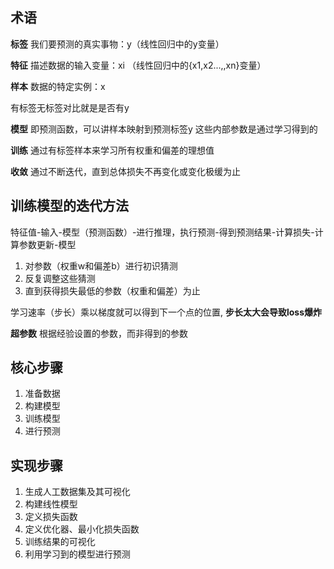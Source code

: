 ## 术语

**标签** 我们要预测的真实事物：y（线性回归中的y变量）

**特征** 描述数据的输入变量：xi （线性回归中的{x1,x2...,,xn}变量）

**样本** 数据的特定实例：x

有标签无标签对比就是是否有y

**模型** 即预测函数，可以讲样本映射到预测标签y
这些内部参数是通过学习得到的

**训练** 通过有标签样本来学习所有权重和偏差的理想值

**收敛** 通过不断迭代，直到总体损失不再变化或变化极缓为止

## 训练模型的迭代方法

特征值-输入-模型（预测函数）-进行推理，执行预测-得到预测结果-计算损失-计算参数更新-模型

1. 对参数（权重w和偏差b）进行初识猜测
2. 反复调整这些猜测
3. 直到获得损失最低的参数（权重和偏差）为止

学习速率（步长）乘以梯度就可以得到下一个点的位置,
**步长太大会导致loss爆炸**

**超参数** 根据经验设置的参数，而非得到的参数

## 核心步骤
1. 准备数据
2. 构建模型
3. 训练模型
4. 进行预测

## 实现步骤
1. 生成人工数据集及其可视化
2. 构建线性模型
3. 定义损失函数
4. 定义优化器、最小化损失函数
5. 训练结果的可视化
6. 利用学习到的模型进行预测